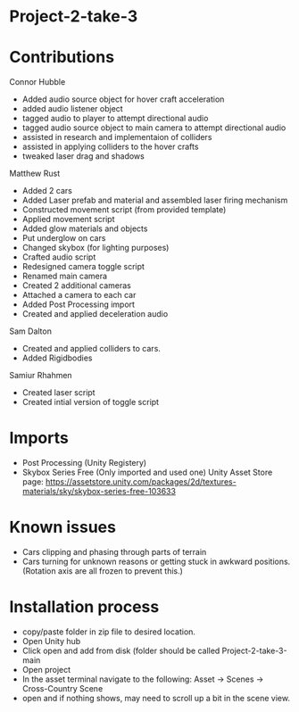 # Project-2-take-3
 
# Contributions

Connor Hubble
- Added audio source object for hover craft acceleration 
- added audio listener object
- tagged audio to player to attempt directional audio 
- tagged audio source object to main camera to attempt directional audio 
- assisted in research and implementaion of colliders 
- assisted in applying colliders to the hover crafts
- tweaked laser drag and shadows

Matthew Rust
- Added 2 cars
- Added Laser prefab and material and assembled laser firing mechanism
- Constructed movement script (from provided template)
- Applied movement script
- Added glow materials and objects
- Put underglow on cars
- Changed skybox (for lighting purposes)
- Crafted audio script
- Redesigned camera toggle script
- Renamed main camera
- Created 2 additional cameras
- Attached a camera to each car
- Added Post Processing import
- Created and applied deceleration audio

Sam Dalton
- Created and applied colliders to cars.
- Added Rigidbodies

Samiur Rhahmen
- Created laser script
- Created intial version of toggle script

# Imports
- Post Processing (Unity Registery)
- Skybox Series Free (Only imported and used one) Unity Asset Store page: https://assetstore.unity.com/packages/2d/textures-materials/sky/skybox-series-free-103633

# Known issues
- Cars clipping and phasing through parts of terrain
- Cars turning for unknown reasons or getting stuck in awkward positions. (Rotation axis are all frozen to prevent this.)

# Installation process
- copy/paste folder in zip file to desired location.
- Open Unity hub
- Click open and add from disk (folder should be called Project-2-take-3-main
- Open project 
- In the asset terminal navigate to the following: Asset -> Scenes -> Cross-Country Scene
- open and if nothing shows, may need to scroll up a bit in the scene view.
